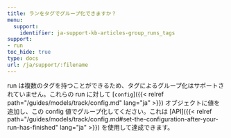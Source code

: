 ```yaml
---
title: ランをタグでグループ化できますか？
menu:
  support:
    identifier: ja-support-kb-articles-group_runs_tags
support:
- run
toc_hide: true
type: docs
url: /ja/support/:filename
---
```


run は複数のタグを持つことができるため、タグによるグループ化はサポートされていません。これらの run に対して [`config`]({{< relref path="/guides/models/track/config.md" lang="ja" >}}) オブジェクトに値を追加し、この config 値でグループ化してください。これは [API]({{< relref path="/guides/models/track/config.md#set-the-configuration-after-your-run-has-finished" lang="ja" >}}) を使用して達成できます。